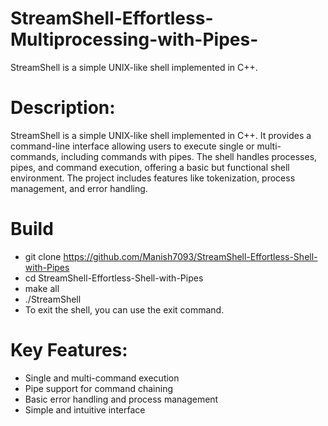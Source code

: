 # StreamShell-Effortless-Multiprocessing-with-Pipes-
StreamShell is a simple UNIX-like shell implemented in C++. 

# Description:
StreamShell is a simple UNIX-like shell implemented in C++. It provides a command-line interface allowing users to execute single or multi-commands, including commands with pipes. The shell handles processes, pipes, and command execution, offering a basic but functional shell environment. The project includes features like tokenization, process management, and error handling.

# Build 
- git clone https://github.com/Manish7093/StreamShell-Effortless-Shell-with-Pipes
- cd StreamShell-Effortless-Shell-with-Pipes
- make all
- ./StreamShell
- To exit the shell, you can use the exit command.

# Key Features:
- Single and multi-command execution
- Pipe support for command chaining
- Basic error handling and process management
- Simple and intuitive interface
